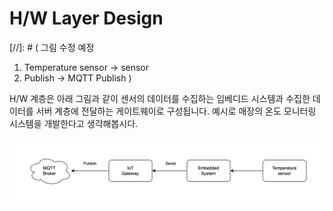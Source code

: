 # H/W Layer Design


[//]: # (
그림 수정 예정 
1. Temperature sensor -> sensor
2. Publish -> MQTT Publish
)

H/W 계층은 아래 그림과 같이 센서의 데이터를 수집하는 임베디드 시스템과 수집한 데이터를 서버 계층에 전달하는 게이트웨이로 구성됩니다.
예시로 매장의 온도 모니터링 시스템을 개발한다고 생각해봅시다.

![](../../resources/book_iot_gateway.png)
